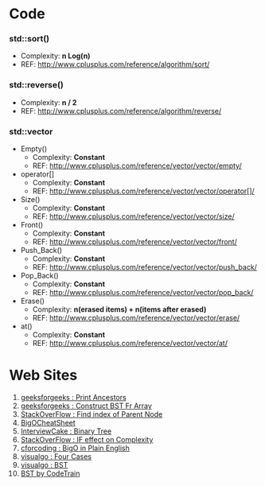 # Code

### std::sort()
+ Complexity: **n Log(n)**
+ REF:                    http://www.cplusplus.com/reference/algorithm/sort/

### std::reverse()
+ Complexity: **n / 2**
+ REF:                    http://www.cplusplus.com/reference/algorithm/reverse/

### std::vector
+ Empty()        
  * Complexity: **Constant**         
  * REF:       http://www.cplusplus.com/reference/vector/vector/empty/
+ operator[]     
  * Complexity: **Constant**         
  * REF:       http://www.cplusplus.com/reference/vector/vector/operator[]/
+ Size()         
  * Complexity: **Constant**         
  * REF:       http://www.cplusplus.com/reference/vector/vector/size/           
+ Front()       
  * Complexity: **Constant**         
  * REF:       http://www.cplusplus.com/reference/vector/vector/front/
+ Push_Back()    
  * Complexity: **Constant**         
  * REF:       http://www.cplusplus.com/reference/vector/vector/push_back/
+ Pop_Back()     
  * Complexity: **Constant**         
  * REF:       http://www.cplusplus.com/reference/vector/vector/pop_back/
+ Erase()        
  * Complexity: **n(erased items) + n(items after erased)**
  * REF:       http://www.cplusplus.com/reference/vector/vector/erase/
+ at()           
  * Complexity: **Constant** 
  * REF:       http://www.cplusplus.com/reference/vector/vector/at/

# Web Sites
1. [geeksforgeeks : Print Ancestors](https://www.geeksforgeeks.org/print-ancestors-of-a-given-node-in-binary-tree/)
2. [geeksforgeeks : Construct BST Fr Array](https://www.geeksforgeeks.org/construct-complete-binary-tree-given-array/)
3. [StackOverFlow : Find index of Parent Node](https://stackoverflow.com/questions/15513482/finding-the-location-of-a-parent-node-in-a-binary-tree)
4. [BigOCheatSheet](http://bigocheatsheet.com/)
5. [InterviewCake : Binary Tree](https://www.interviewcake.com/concept/python/binary-tree?)
6. [StackOverFlow : IF effect on Complexity](https://stackoverflow.com/questions/16917958/how-does-if-affect-complexity)
7. [cforcoding : BigO in Plain English](http://www.cforcoding.com/2009/07/plain-english-explanation-of-big-o.html)
8. [visualgo : Four Cases](https://visualgo.net/img/four_cases.png)
9. [visualgo : BST](https://visualgo.net/bn/bst)
10. [BST by CodeTrain](https://www.youtube.com/watch?v=ZNH0MuQ51m4)
